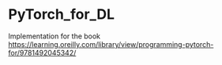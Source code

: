 # PyTorch_for_DL
Implementation for the book https://learning.oreilly.com/library/view/programming-pytorch-for/9781492045342/
